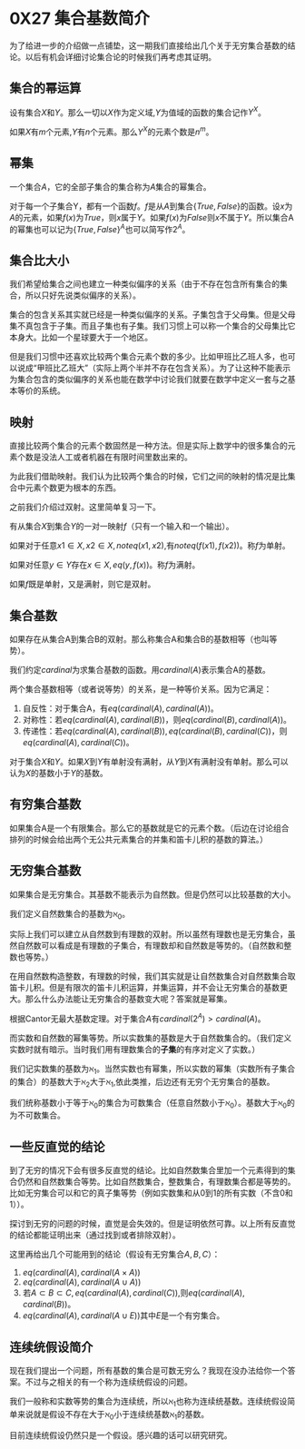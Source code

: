 # 0X27 集合基数简介

为了给进一步的介绍做一点铺垫，这一期我们直接给出几个关于无穷集合基数的结论。以后有机会详细讨论集合论的时候我们再考虑其证明。

## 集合的幂运算

设有集合$X$和$Y$。那么一切以$X$作为定义域,$Y$为值域的函数的集合记作$Y^X$。

如果$X$有$m$个元素,$Y$有$n$个元素。那么$Y^X$的元素个数是$n^m$。

## 幂集

一个集合$A$，它的全部子集合的集合称为$A$集合的幂集合。

对于每一个子集合Y，都有一个函数$f$。$f$是从$A$到集合$\{True,False\}$的函数。设$x$为$A$的元素，如果$f(x)$为$True$，则$x$属于$Y$。如果$f(x)$为$False$则$x$不属于$Y$。所以集合A的幂集也可以记为$\{True,False\}^A$也可以简写作$2^A$。

## 集合比大小

我们希望给集合之间也建立一种类似偏序的关系（由于不存在包含所有集合的集合，所以只好先说类似偏序的关系）。

集合的包含关系其实就已经是一种类似偏序的关系。子集包含于父母集。但是父母集不真包含于子集。而且子集也有子集。我们习惯上可以称一个集合的父母集比它本身大。比如一个星球要大于一个地区。

但是我们习惯中还喜欢比较两个集合元素个数的多少。比如甲班比乙班人多，也可以说成“甲班比乙班大”（实际上两个半并不存在包含关系）。为了让这种不能表示为集合包含的类似偏序的关系也能在数学中讨论我们就要在数学中定义一套与之基本等价的系统。

## 映射

直接比较两个集合的元素个数固然是一种方法。但是实际上数学中的很多集合的元素个数是没法人工或者机器在有限时间里数出来的。

为此我们借助映射。我们认为比较两个集合的时候，它们之间的映射的情况是比集合中元素个数更为根本的东西。

之前我们介绍过双射。这里简单复习一下。

有从集合$X$到集合$Y$的一对一映射$f$（只有一个输入和一个输出）。

如果对于任意$x1\in X,x2\in X,noteq(x1,x2)$,有$noteq(f(x1),f(x2))$。称$f$为单射。

如果对任意$y\in Y$存在$x\in X, eq(y,f(x))$。称$f$为满射。

如果$f$既是单射，又是满射，则它是双射。

## 集合基数

如果存在从集合A到集合B的双射。那么称集合A和集合B的基数相等（也叫等势）。

我们约定$cardinal$为求集合基数的函数。用$cardinal(A)$表示集合A的基数。

两个集合基数相等（或者说等势）的关系，是一种等价关系。因为它满足：

1. 自反性：对于集合A，有$eq(cardinal(A),cardinal(A))$。
1. 对称性：若$eq(cardinal(A),cardinal(B))$，则$eq(cardinal(B),cardinal(A))$。
1. 传递性：若$eq(cardinal(A),cardinal(B)),eq(cardinal(B),cardinal(C))$，则$eq(cardinal(A),cardinal(C))$。

对于集合$X$和$Y$。如果$X$到$Y$有单射没有满射，从$Y$到$X$有满射没有单射。那么可以认为$X$的基数小于$Y$的基数。

## 有穷集合基数

如果集合A是一个有限集合。那么它的基数就是它的元素个数。（后边在讨论组合排列的时候会给出两个无公共元素集合的并集和笛卡儿积的基数的算法。）

## 无穷集合基数

如果集合是无穷集合。其基数不能表示为自然数。但是仍然可以比较基数的大小。

我们定义自然数集合的基数为$\aleph_0$。

实际上我们可以建立从自然数到有理数的双射。所以虽然有理数也是无穷集合，虽然自然数可以看成是有理数的子集合，有理数却和自然数是等势的。（自然数和整数也等势。）

在用自然数构造整数，有理数的时候，我们其实就是让自然数集合对自然数集合取笛卡儿积。但是有限次的笛卡儿积运算，并集运算，并不会让无穷集合的基数更大。那么什么办法能让无穷集合的基数变大呢？答案就是幂集。

根据Cantor无最大基数定理。对于集合$A$有$cardinal(2^A)>cardinal(A)$。

而实数和自然数的幂集等势。所以实数集的基数是大于自然数集合的。（我们定义实数时就有暗示。当时我们用有理数集合的**子集**的有序对定义了实数。）

我们记实数集的基数为$\aleph_1$。当然实数也有幂集，所以实数的幂集（实数所有子集合的集合）的基数大于$\aleph_2$大于$\aleph_1$,依此类推，后边还有无穷个无穷集合的基数。

我们统称基数小于等于$\aleph_0$的集合为可数集合（任意自然数小于$\aleph_0$）。基数大于$\aleph_0$的为不可数集合。

## 一些反直觉的结论

到了无穷的情况下会有很多反直觉的结论。比如自然数集合里加一个元素得到的集合仍然和自然数集合等势。比如自然数集合，整数集合，有理数集合都是等势的。比如无穷集合可以和它的真子集等势（例如实数集和从0到1的所有实数（不含0和1））。

探讨到无穷的问题的时候，直觉是会失效的。但是证明依然可靠。以上所有反直觉的结论都能证明出来（通过找到或者排除双射）。

这里再给出几个可能用到的结论（假设有无穷集合$A,B,C$）：

1. $eq(cardinal(A),cardinal(A\times A))$
1. $eq(cardinal(A),cardinal(A\cup A))$
1. 若$A\subset B\subset C,eq(cardinal(A),cardinal(C))$,则$eq(cardinal(A),cardinal(B))$。
1. $eq(cardinal(A),cardinal(A\cup E))$其中$E$是一个有穷集合。

## 连续统假设简介

现在我们提出一个问题，所有基数的集合是可数无穷么？我现在没办法给你一个答案。不过与之相关的有一个称为连续统假设的问题。

我们一般称和实数等势的集合为连续统，所以$\aleph_1$也称为连续统基数。连续统假设简单来说就是假设不存在大于$\aleph_0$小于连续统基数$\aleph_1$的基数。

目前连续统假设仍然只是一个假设。感兴趣的话可以研究研究。
